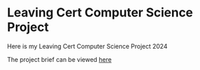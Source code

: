 # Leaving Cert Computer Science Project

Here is my Leaving Cert Computer Science Project 2024

The project brief can be viewed [here](https://github.com/dm-502/LCCSP_2024/blob/main/htmls/DropMenu)
